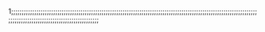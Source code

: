 1;;;;;;;;;;;;;;;;;;;;;;;;;;;;;;;;;;;;;;;;;;;;;;;;;;;;;;;;;;;;;;;;;;;;;;;;;;;;;;;;;;;;;;;;;;;;;;;;;;;;;;;;;;;;;;;;;;;;;;;;;;;;;;;;;;;;;;;;;;;;;;;;;;;;;;;;;;;;;;;;
